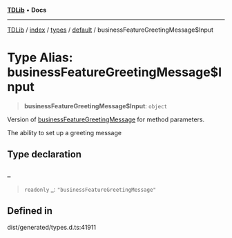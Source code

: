 [**TDLib**](../../../../../../README.md) • **Docs**

***

[TDLib](../../../../../../modules.md) / [index](../../../../../README.md) / [types](../../../README.md) / [default](../README.md) / businessFeatureGreetingMessage$Input

# Type Alias: businessFeatureGreetingMessage$Input

> **businessFeatureGreetingMessage$Input**: `object`

Version of [businessFeatureGreetingMessage](businessFeatureGreetingMessage.md) for method parameters.

The ability to set up a greeting message

## Type declaration

### \_

> `readonly` **\_**: `"businessFeatureGreetingMessage"`

## Defined in

dist/generated/types.d.ts:41911
